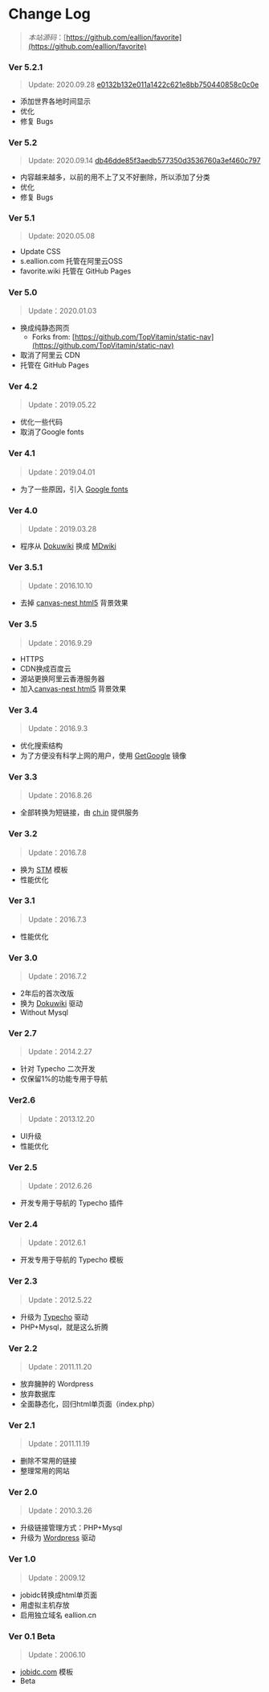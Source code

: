# Change Log 
> *本站源码*：[https://github.com/eallion/favorite](https://github.com/eallion/favorite)

### Ver 5.2.1
>Update: 2020.09.28 [e0132b132e011a1422c621e8bb750440858c0c0e](https://github.com/eallion/favorite/tree/e0132b132e011a1422c621e8bb750440858c0c0e)

- 添加世界各地时间显示
- 优化
- 修复 Bugs

### Ver 5.2
>Update: 2020.09.14 [db46dde85f3aedb577350d3536760a3ef460c797](https://github.com/eallion/favorite/tree/db46dde85f3aedb577350d3536760a3ef460c797)

- 内容越来越多，以前的用不上了又不好删除，所以添加了分类
- 优化
- 修复 Bugs

### Ver 5.1
>Update: 2020.05.08

- Update CSS
- s.eallion.com 托管在阿里云OSS
- favorite.wiki 托管在 GitHub Pages

### Ver 5.0 
>Update：2020.01.03

- 换成纯静态网页
    - Forks from: [https://github.com/TopVitamin/static-nav](https://github.com/TopVitamin/static-nav)
- 取消了阿里云 CDN
- 托管在 GitHub Pages

### Ver 4.2
>Update：2019.05.22

 - 优化一些代码
 - 取消了Google fonts


### Ver 4.1  
>Update：2019.04.01

 - 为了一些原因，引入 [Google fonts](https://fonts.google.com/)
	

### Ver 4.0  
>Update：2019.03.28

 - 程序从 [Dokuwiki](https://www.dokuwiki.org) 换成 [MDwiki](https://github.com/Dynalon/mdwiki/)


### Ver 3.5.1
>Update：2016.10.10

 - 去掉 [canvas-nest html5](https://github.com/hustcc/canvas-nest.js) 背景效果


### Ver 3.5
>Update：2016.9.29 

 - HTTPS 
 - CDN换成百度云
 - 源站更换阿里云香港服务器
 - 加入[canvas-nest html5](https://github.com/hustcc/canvas-nest.js) 背景效果


### Ver 3.4
>Update：2016.9.3

 - 优化搜索结构
 - 为了方便没有科学上网的用户，使用 [GetGoogle](https://getgoogle.org) 镜像


### Ver 3.3
>Update：2016.8.26

 - 全部转换为短链接，由 [ch.in](https://5ch.in) 提供服务


### Ver 3.2
>Update：2016.7.8

 - 换为 [STM](https://github.com/Fraina/STM-Dokuwiki-Template) 模板
 - 性能优化


### Ver 3.1
>Update：2016.7.3

 - 性能优化


### Ver 3.0
>Update：2016.7.2

 - 2年后的首次改版
 - 换为 [Dokuwiki](https://www.dokuwiki.org) 驱动
 - Without Mysql


### Ver 2.7
>Update：2014.2.27

 - 针对 Typecho 二次开发
 - 仅保留1%的功能专用于导航


### Ver2.6
>Update：2013.12.20

 - UI升级
 - 性能优化


### Ver 2.5
>Update：2012.6.26

 - 开发专用于导航的 Typecho 插件


### Ver 2.4
>Update：2012.6.1

 - 开发专用于导航的 Typecho 模板


### Ver 2.3
>Update：2012.5.22

 - 升级为 [Typecho](http://typecho.org) 驱动
 - PHP+Mysql，就是这么折腾


### Ver 2.2
>Update：2011.11.20

 - 放弃臃肿的 Wordpress
 - 放弃数据库
 - 全面静态化，回归html单页面（index.php）

### Ver 2.1
>Update：2011.11.19

 - 删除不常用的链接
 - 整理常用的网站

### Ver 2.0
>Update：2010.3.26

 - 升级链接管理方式：PHP+Mysql
 - 升级为 [Wordpress](http://wordpress.org) 驱动

### Ver 1.0
>Update：2009.12

 - jobidc转换成html单页面
 - 用虚拟主机存放
 - 启用独立域名 eallion.cn

### Ver 0.1 Beta
>Update：2006.10

 - [jobidc.com](http://eallion.jobidc.com) 模板
 - Beta